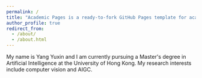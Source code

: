 ```yaml
---
permalink: /
title: "Academic Pages is a ready-to-fork GitHub Pages template for academic personal websites"
author_profile: true
redirect_from: 
  - /about/
  - /about.html
---
```


My name is Yang Yuxin and I am currently pursuing a Master's degree in Artificial Intelligence at the University of Hong Kong. My research interests include computer vision and AIGC.

